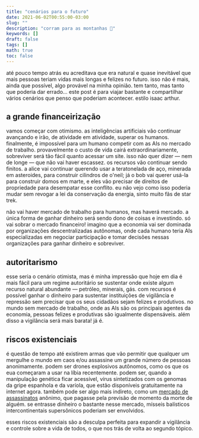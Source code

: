 ```yaml
---
title: "cenários para o futuro"
date: 2021-06-02T00:55:00-03:00
slug: ""
description: "corram para as montanhas 🙂"
keywords: []
draft: false
tags: []
math: true
toc: false
---
```


até pouco tempo atrás eu acreditava que era natural e quase inevitável que mais pessoas teriam vidas mais longas e felizes no futuro. isso não é mais, ainda que possível, algo provável na minha opinião. tem tanto, mas tanto que poderia dar errado… este post é para viajar bastante e compartilhar vários cenários que penso que poderiam acontecer. estilo isaac arthur.

## a grande financeirização

vamos começar com otimismo. as inteligências artificiais vão continuar avançando e irão, de atividade em atividade, superar os humanos. finalmente, é impossível para um humano competir com as AIs no mercado de trabalho. provavelmente o custo de vida cairá extraordinariamente, sobreviver será tão fácil quanto acessar um site. isso não quer dizer — nem de longe — que não vai haver escassez. os recursos vão continuar sendo finitos. a alice vai continuar querendo usar a teratonelada de aço, minerada em asteroides, para construir cilindros de o'neil; já o bob vai querer usá-la para construir domos em marte, e eles vão precisar de direitos de propriedade para desempatar esse conflito. eu não vejo como isso poderia mudar sem revogar a lei da conservação da energia, sinto muito fãs de star trek.

não vai haver mercado de trabalho para humanos, mas haverá mercado. a única forma de ganhar dinheiro será sendo dono de coisas e investindo. só vai sobrar o mercado financeiro! imagino que a economia vai ser dominada por organizações descentralizadas autônomas, onde cada humano teria AIs especializadas em negociar participação e tomar decisões nessas organizações para ganhar dinheiro e sobreviver.

## autoritarismo

esse seria o cenário otimista, mas é minha impressão que hoje em dia é mais fácil para um regime autoritário se sustentar onde existe algum recurso natural abundante — petróleo, minerais, gás. com recursos é possível ganhar o dinheiro para sustentar instituições de vigilância e repressão sem precisar que os seus cidadãos sejam felizes e produtivos. no mundo sem mercado de trabalho, onde as AIs são os principais agentes da economia, pessoas felizes e produtivas são igualmente dispensáveis. além disso a vigilância será mais barata! já é.

## riscos existenciais

é questão de tempo até existirem armas que vão permitir que qualquer um mergulhe o mundo em caos e/ou assassine um grande número de pessoas anonimamente. podem ser drones explosivos autônomos, como os que os eua começaram a usar na líbia recentemente. podem ser, quando a manipulação genética ficar acessível, vírus sintetizados com os genomas da gripe espanhola e da varíola, que estão disponíveis gratuitamente na internet agora. também pode ser algo mais indireto, como um [mercado de assassinatos](https://en.wikipedia.org/wiki/Assassination_market) anônimo, que pagasse pela previsão de momento da morte de alguém. se entrasse dinheiro o bastante nesse mercado, mísseis balísticos intercontinentais supersônicos poderiam ser envolvidos.

esses riscos existenciais são a desculpa perfeita para expandir a vigilância e controle sobre a vida de todos, o que nos trás de volta ao segundo tópico.
